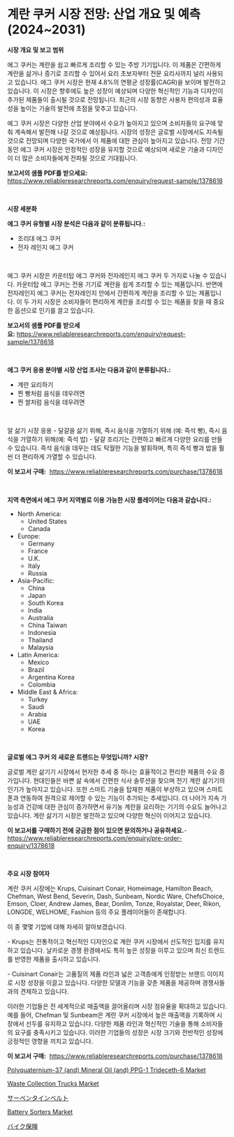 <p><h1>계란 쿠커 시장 전망: 산업 개요 및 예측 (2024~2031)</h1></p><p><strong>시장 개요 및 보고 범위</strong></p>
<p><p>에그 쿠커는 계란을 쉽고 빠르게 조리할 수 있는 주방 기기입니다. 이 제품은 간편하게 계란을 삶거나 증기로 조리할 수 있어서 요리 초보자부터 전문 요리사까지 널리 사용되고 있습니다. 에그 쿠커 시장은 현재 4.8%의 연평균 성장률(CAGR)을 보이며 발전하고 있습니다. 이 시장은 향후에도 높은 성장이 예상되며 다양한 혁신적인 기능과 디자인이 추가된 제품들이 출시될 것으로 전망됩니다. 최근의 시장 동향은 사용자 편의성과 효율성을 높이는 기술의 발전에 초점을 맞추고 있습니다.</p><p>에그 쿠커 시장은 다양한 산업 분야에서 수요가 높아지고 있으며 소비자들의 요구에 맞춰 계속해서 발전해 나갈 것으로 예상됩니다. 시장의 성장은 글로벌 시장에서도 지속될 것으로 전망되며 다양한 국가에서 이 제품에 대한 관심이 높아지고 있습니다. 전망 기간 동안 에그 쿠커 시장은 안정적인 성장을 유지할 것으로 예상되며 새로운 기술과 디자인이 더 많은 소비자들에게 전파될 것으로 기대됩니다.</p></p>
<p><strong>보고서의 샘플 PDF를 받으세요:</strong> <a href="https://www.reliableresearchreports.com/enquiry/request-sample/1378618">https://www.reliableresearchreports.com/enquiry/request-sample/1378618</a></p>
<p>&nbsp;</p>
<p><strong>시장 세분화</strong></p>
<p><strong>에그 쿠커 유형별 시장 분석은 다음과 같이 분류됩니다.:</strong></p>
<p><ul><li>조리대 에그 쿠커</li><li>전자 레인지 에그 쿠커</li></ul></p>
<p>&nbsp;</p>
<p><p>에그 쿠커 시장은 카운터탑 에그 쿠커와 전자레인지 에그 쿠커 두 가지로 나눌 수 있습니다. 카운터탑 에그 쿠커는 전용 기기로 계란을 쉽게 조리할 수 있는 제품입니다. 반면에 전자레인지 에그 쿠커는 전자레인지 안에서 간편하게 계란을 조리할 수 있는 제품입니다. 이 두 가지 시장은 소비자들이 편리하게 계란을 조리할 수 있는 제품을 찾을 때 중요한 옵션으로 인기를 끌고 있습니다.</p></p>
<p><strong>보고서의 샘플 PDF를 받으세요:</strong>&nbsp;<a href="https://www.reliableresearchreports.com/enquiry/request-sample/1378618">https://www.reliableresearchreports.com/enquiry/request-sample/1378618</a></p>
<p>&nbsp;</p>
<p><strong> 에그 쿠커 응용 분야별 시장 산업 조사는 다음과 같이 분류됩니다.:</strong></p>
<p><ul><li>계란 요리하기</li><li>찐 빵처럼 음식을 데우려면</li><li>찐 쌀처럼 음식을 데우려면</li></ul></p>
<p>&nbsp;</p>
<p><p>알 삶기 시장 응용 - 달걀을 삶기 위해, 즉시 음식을 가열하기 위해 (예: 즉석 빵), 즉시 음식을 가열하기 위해(예: 즉석 밥) - 달걀 조리기는 간편하고 빠르게 다양한 요리를 만들 수 있습니다. 즉석 음식을 데우는 데도 탁월한 기능을 발휘하며, 특히 즉석 빵과 밥을 훨씬 더 편리하게 가열할 수 있습니다.</p></p>
<p><strong>이 보고서 구매:</strong>&nbsp; <a href="https://www.reliableresearchreports.com/purchase/1378618">https://www.reliableresearchreports.com/purchase/1378618</a></p>
<p>&nbsp;</p>
<p><strong>지역 측면에서 에그 쿠커 지역별로 이용 가능한 시장 플레이어는 다음과 같습니다.:</strong></p>
<p><ul>
    <li>
        North America:
        <ul>
            <li>United States</li>
            <li>Canada</li>
        </ul>
    </li>
    <li>
        Europe:
        <ul>
            <li>Germany</li>
            <li>France</li>
            <li>U.K.</li>
            <li>Italy</li>
            <li>Russia</li>
        </ul>
    </li>
    <li>
        Asia-Pacific:
        <ul>
            <li>China</li>
            <li>Japan</li>
            <li>South Korea</li>
            <li>India</li>
            <li>Australia</li>
            <li>China Taiwan</li>
            <li>Indonesia</li>
            <li>Thailand</li>
            <li>Malaysia</li>
        </ul>
    </li>
    <li>
        Latin America:
        <ul>
            <li>Mexico</li>
            <li>Brazil</li>
            <li>Argentina Korea</li>
            <li>Colombia</li>
        </ul>
    </li>
    <li>
        Middle East & Africa:
        <ul>
            <li>Turkey</li>
            <li>Saudi</li>
            <li>Arabia</li>
            <li>UAE</li>
            <li>Korea</li>
        </ul>
    </li>
    </ul></p>
<p>&nbsp;</p>
<p><strong>글로벌 에그 쿠커 의 새로운 트렌드는 무엇입니까? 시장?</strong></p>
<p><p>글로벌 계란 삶기기 시장에서 현저한 추세 중 하나는 효율적이고 편리한 제품의 수요 증가입니다. 현대인들은 바쁜 삶 속에서 간편한 식사 솔루션을 찾으며 전기 계란 삶기기의 인기가 높아지고 있습니다. 또한 스마트 기술을 탑재한 제품이 부상하고 있으며 스마트폰과 연동하여 원격으로 제어할 수 있는 기능이 추가되는 추세입니다. 더 나아가 지속 가능성과 건강에 대한 관심이 증가하면서 유기농 계란을 요리하는 기기의 수요도 늘어나고 있습니다. 계란 삶기기 시장은 발전하고 있으며 다양한 혁신이 이어지고 있습니다.</p></p>
<p><strong>이 보고서를 구매하기 전에 궁금한 점이 있으면 문의하거나 공유하세요.</strong>- <a href="https://www.reliableresearchreports.com/enquiry/pre-order-enquiry/1378618">https://www.reliableresearchreports.com/enquiry/pre-order-enquiry/1378618</a></p>
<p>&nbsp;</p>
<p><strong>주요 시장 참여자</strong></p>
<p><p>계란 쿠커 시장에는 Krups, Cuisinart Conair, Homeimage, Hamilton Beach, Chefman, West Bend, Severin, Dash, Sunbeam, Nordic Ware, ChefsChoice, Emson, Cloer, Andrew James, Bear, Donlim, Tonze, Royalstar, Deer, Rikon, LONGDE, WELHOME, Fashion 등의 주요 플레이어들이 존재합니다.</p><p>이 중 몇몇 기업에 대해 자세히 알아보겠습니다. </p><p>- Krups는 전통적이고 혁신적인 디자인으로 계란 쿠커 시장에서 선도적인 입지를 유지하고 있습니다. 날카로운 경쟁 환경에서도 특히 높은 성장을 이루고 있으며 최신 트렌드를 반영한 제품을 출시하고 있습니다.</p><p>- Cuisinart Conair는 고품질의 제품 라인과 넓은 고객층에게 인정받는 브랜드 이미지로 시장 성장을 이끌고 있습니다. 다양한 모델과 기능을 갖춘 제품을 제공하며 경쟁사들과의 견제하고 있습니다.</p><p>이러한 기업들은 전 세계적으로 매출액을 끌어올리며 시장 점유율을 확대하고 있습니다. 예를 들어, Chefman 및 Sunbeam은 계란 쿠커 시장에서 높은 매출액을 기록하며 시장에서 선두를 유지하고 있습니다. 다양한 제품 라인과 혁신적인 기술을 통해 소비자들의 요구를 충족시키고 있습니다. 이러한 기업들의 성장은 시장 크기와 전반적인 성장에 긍정적인 영향을 끼치고 있습니다.</p></p>
<p><strong>이 보고서 구매:</strong>&nbsp;&nbsp;<a href="https://www.reliableresearchreports.com/purchase/1378618">https://www.reliableresearchreports.com/purchase/1378618</a></p>
<p><p><a href="https://github.com/abdelrhmankishk22/Market-Research-Report-List-3/blob/main/polyquaternium-37-and-mineral-oil-and-ppg-1-trideceth-6-market.md">Polyquaternium-37 (and) Mineral Oil (and) PPG-1 Trideceth-6 Market</a></p><p><a href="https://issuu.com/reportprime-2/docs/waste-collection-trucks-market-size-2030.pptx">Waste Collection Trucks Market</a></p><p><a href="https://github.com/lrlmopnhwd79300/Market-Research-Report-List-1/blob/main/5238806961.md">サーペンタインベルト</a></p><p><a href="https://valiant-lunge-8fe.notion.site/Battery-Sorters-Market-Challenges-Opportunities-and-Growth-Drivers-and-Major-Market-Players-forec-ba764891d42b4b86814c54d912ecbb47">Battery Sorters Market</a></p><p><a href="https://medium.com/@grarrity46/%E3%82%AA%E3%83%BC%E3%83%88%E3%83%90%E3%82%A4%E4%BF%9D%E9%99%BA%E5%B8%82%E5%A0%B4%E3%81%AE%E6%8C%87%E6%A8%99%E3%81%AE%E8%A7%A3%E8%AA%AD-%E5%B8%82%E5%A0%B4%E3%82%B7%E3%82%A7%E3%82%A2-%E3%83%88%E3%83%AC%E3%83%B3%E3%83%89-%E6%88%90%E9%95%B7%E3%83%91%E3%82%BF%E3%83%BC%E3%83%B3-f45ce1b39189">バイク保険</a></p></p>
